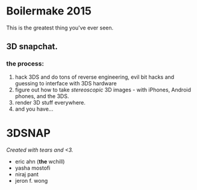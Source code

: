 # Boilermake 2015

This is the greatest thing you've ever seen.
## **3D snapchat**.

### the process:
1. hack 3DS and do tons of reverse engineering, evil bit hacks and guessing to interface with 3DS hardware
2. figure out how to take _stereoscopic_ 3D images - with iPhones, Android phones, and the 3DS.
3. render 3D stuff everywhere.
4. and you have...

# 3DSNAP

_Created with tears and <3._
- eric ahn (**the** wchill)
- yasha mostofi
- niraj pant
- jeron f. wong 
